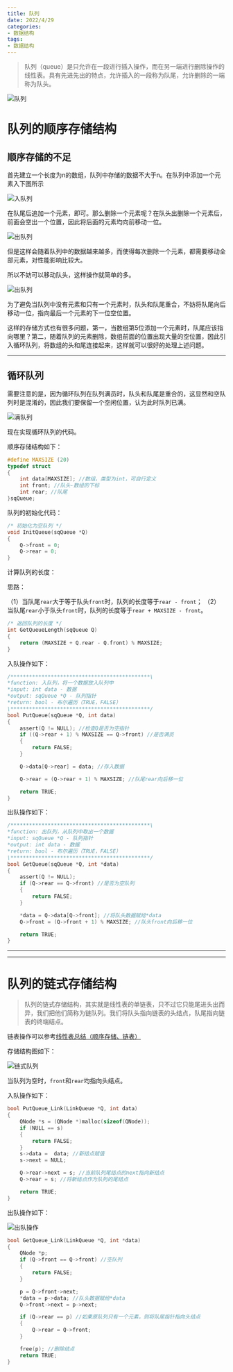 ```yaml
---
title: 队列
date: 2022/4/29
categories:
- 数据结构
tags:
- 数据结构
---
```


> 队列（queue）是只允许在一段进行插入操作，而在另一端进行删除操作的线性表。具有先进先出的特点，允许插入的一段称为队尾，允许删除的一端称为队头。

![队列](https://img-blog.csdnimg.cn/a6816b6bd09e40b5a22574925fc9a939.png#pic_center)

# 队列的顺序存储结构

## 顺序存储的不足

首先建立一个长度为n的数组，队列中存储的数据不大于n。在队列中添加一个元素入下图所示

![入队列](https://img-blog.csdnimg.cn/24d9834a2b4f411dae169cf49010c303.png#pic_center)

在队尾后追加一个元素，即可。那么删除一个元素呢？在队头出删除一个元素后，前面会空出一个位置，因此将后面的元素均向前移动一位。

![出队列](https://img-blog.csdnimg.cn/96a3b0121d5745259cea50929b146941.png#pic_center)

但是这样会随着队列中的数据越来越多，而使得每次删除一个元素，都需要移动全部元素，对性能影响比较大。

所以不妨可以移动队头，这样操作就简单的多。

![出队列](https://img-blog.csdnimg.cn/1d01c6f9f0994a549f2164c92088ed9f.png#pic_center)

为了避免当队列中没有元素和只有一个元素时，队头和队尾重合，不妨将队尾向后移动一位，指向最后一个元素的下一位空位置。

这样的存储方式也有很多问题，第一，当数组第5位添加一个元素时，队尾应该指向哪里？第二，随着队列的元素删除，数组前面的位置出现大量的空位置，因此引入循环队列，将数组的头和尾连接起来，这样就可以很好的处理上述问题。

---

## 循环队列

需要注意的是，因为循环队列在队列满员时，队头和队尾是重合的，这显然和空队列时是混淆的，因此我们要保留一个空闲位置，认为此时队列已满。

![满队列](https://img-blog.csdnimg.cn/36f81ca3ef1847c38a9e09f1d72eef4c.png#pic_center)

现在实现循环队列的代码。

顺序存储结构如下：

```c
#define MAXSIZE (20)
typedef struct
{
    int data[MAXSIZE]; //数组，类型为int，可自行定义
    int front; //队头-数组的下标
    int rear; //队尾
}sqQueue;
```



队列的初始化代码：

```c
/* 初始化为空队列 */
void InitQueue(sqQueue *Q)
{
    Q->front = 0;
    Q->rear = 0;
}
```



计算队列的长度：

思路：

（1）当队尾`rear`大于等于队头`front`时，队列的长度等于`rear - front`；
（2）当队尾`rear`小于队头`front`时，队列的长度等于`rear + MAXSIZE - front`。

```c
/* 返回队列的长度 */
int GetQueueLength(sqQueue Q)
{
    return (MAXSIZE + Q.rear - Q.front) % MAXSIZE;
}
```

入队操作如下：
```c
/*********************************************\
*function: 入队列，将一个数据放入队列中
*input: int data - 数据
*output: sqQueue *Q - 队列指针
*return: bool - 布尔遍历（TRUE，FALSE）
\*********************************************/
bool PutQueue(sqQueue *Q, int data)
{
    assert(Q != NULL); //检查Q是否为空指针
    if ((Q->rear + 1) % MAXSIZE == Q->front) //是否满员
    {
        return FALSE;
    }

    Q->data[Q->rear] = data; //存入数据

    Q->rear = (Q->rear + 1) % MAXSIZE; //队尾rear向后移一位

    return TRUE;
}
```


出队操作如下：

```c
/*********************************************\
*function: 出队列，从队列中取出一个数据
*input: sqQueue *Q - 队列指针
*output: int data - 数据
*return: bool - 布尔遍历（TRUE，FALSE）
\*********************************************/
bool GetQueue(sqQueue *Q, int *data)
{
    assert(Q != NULL);
    if (Q->rear == Q->front) //是否为空队列
    {
        return FALSE;
    }

    *data = Q->data[Q->front]; //将队头数据赋给*data
    Q->front = (Q->front + 1) % MAXSIZE; //队头front向后移一位

    return TRUE;
}
```

---
---

# 队列的链式存储结构

> 队列的链式存储结构，其实就是线性表的单链表，只不过它只能尾进头出而异，我们把他们简称为链队列。我们将队头指向链表的头结点，队尾指向链表的终端结点。

链表操作可以参考[线性表总结（顺序存储、链表）](https://blog.csdn.net/qq_41563510/article/details/124009542?spm=1001.2014.3001.5501)

存储结构图如下：

![链式队列](https://img-blog.csdnimg.cn/b7c28a5e96af482198bcff55633f3a98.png#pic_center)

当队列为空时，`front`和`rear`均指向头结点。

入队操作如下：

```c
bool PutQueue_Link(LinkQueue *Q, int data)
{
    QNode *s = (QNode *)malloc(sizeof(QNode));
    if (NULL == s)
    {
        return FALSE;
    }
    s->data =  data; //新结点赋值
    s->next = NULL;

    Q->rear->next = s; //当前队列尾结点的next指向新结点
    Q->rear = s; //将新结点作为队列的尾结点

    return TRUE;
}
```



出队操作如下：

![出队操作](https://img-blog.csdnimg.cn/b9a867b73c2543c4b2c4259fd5cc3d6f.png#pic_center)

```c
bool GetQueue_Link(LinkQueue *Q, int *data)
{
    QNode *p;
    if (Q->front == Q->front) //空队列
    {
        return FALSE;
    }

    p = Q->front->next;
    *data = p->data; //队头数据赋给*data
    Q->front->next = p->next;

    if (Q->rear == p) //如果原队列只有一个元素，则将队尾指针指向头结点
    {
        Q->rear = Q->front;
    }

    free(p); //删除结点
    return TRUE;
}

```

